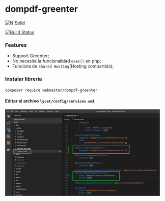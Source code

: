 # dompdf-greenter
[![N|Solid](https://cldup.com/dTxpPi9lDf.thumb.png)](https://megadatum.com/)

[![Build Status](https://travis-ci.org/joemccann/dillinger.svg?branch=master)](https://travis-ci.org/joemccann/dillinger)

### Features

- Support Greenter;
- No necesita la funcionalidad `exec()` en php;
- Funciona de `Shared Hosting`(Hosting compartido);


### Instalar librería

`composer require webmaster/dompdf-greenter`

#### Editar el archivo `lycet/config/services.wml`
 ![](https://github.com/ajahuanex/dompdf-greenter/blob/master/assets/Screenshot_30.png)
        


